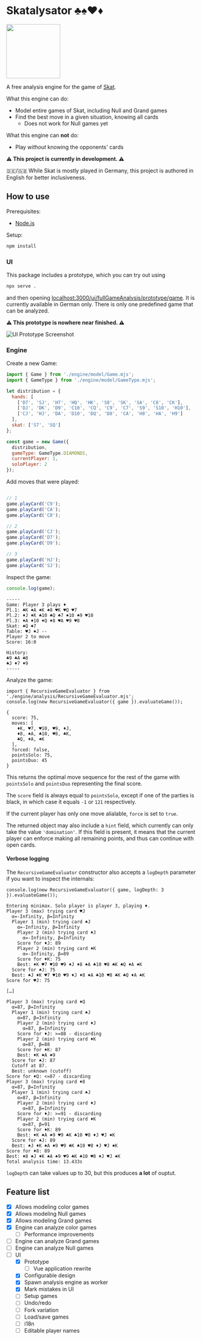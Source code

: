 # Skatalysator ♣️♠️♥️♦️

<img src="docs/3%20Jacks.png" style="width:142px;"></img>

A free analysis engine for the game of [Skat](https://en.wikipedia.org/wiki/Skat_(card_game)).

What this engine can do:

* Model entire games of Skat, including Null and Grand games
* Find the best move in a given situation, knowing all cards
  * Does not work for Null games yet

What this engine can **not** do:
* Play _without_ knowing the opponents' cards

**⚠️ This project is currently in development. ⚠️**

🇩🇪/🇬🇧 While Skat is mostly played in Germany, this project is authored in English for better inclusiveness.

## How to use

Prerequisites:

* [Node.js](https://nodejs.org/)


Setup:

```bash
npm install
```

### UI

This package includes a prototype, which you can try out using

```bash
npx serve .
```

and then opening [localhost:3000/ui/fullGameAnalysis/prototype/game](http://localhost:3000/ui/fullGameAnalysis/prototype/game.html).
It is currently available in German only. There is only one predefined game that can be analyzed.

**⚠️ This prototype is nowhere near finished. ⚠️**

![UI Prototype Screenshot](docs/UI%20prototype.png)

### Engine

Create a new Game:

```js
import { Game } from './engine/model/Game.mjs';
import { GameType } from './engine/model/GameType.mjs';

let distribution = {
  hands: [
    ['D7', 'SJ', 'H7', 'HQ', 'HK', 'S8', 'SK', 'SA', 'C8', 'CK'],
    ['DJ', 'DK', 'D9', 'C10', 'CQ', 'C9', 'C7', 'S9', 'S10', 'H10'],
    ['CJ', 'HJ', 'DA', 'D10', 'DQ', 'D8', 'CA', 'H8', 'HA', 'H9']
  ],
  skat: ['S7', 'SQ']
};

const game = new Game({
  distribution,
  gameType: GameType.DIAMONDS,
  currentPlayer: 1,
  soloPlayer: 2
});
```

Add moves that were played:

```js

// 1
game.playCard('C9');
game.playCard('CA');
game.playCard('C8');

// 2
game.playCard('CJ');
game.playCard('D7');
game.playCard('D9');

// 3
game.playCard('HJ');
game.playCard('SJ');
```

Inspect the game:

```js
console.log(game);
```

```text
-----
Game: Player 3 plays ♦
Pl.1: ♣K ♠A ♠K ♠8 ♥K ♥Q ♥7
Pl.2: ♦J ♦K ♣10 ♣Q ♣7 ♠10 ♠9 ♥10
Pl.3: ♦A ♦10 ♦Q ♦8 ♥A ♥9 ♥8
Skat: ♠Q ♠7
Table: ♥J ♠J --
Player 2 to move
Score: 16:0

History:
♣9 ♣A ♣8
♣J ♦7 ♦9
-----
```

Analyze the game:

```
import { RecursiveGameEvaluator } from './engine/analysis/RecursiveGameEvaluator.mjs';
console.log(new RecursiveGameEvaluator({ game }).evaluateGame());
```

```text
{
  score: 75,
  moves: [
    ♦K, ♥7, ♥10, ♥9, ♦J,
    ♦8, ♠A, ♣10, ♥8, ♣K,
    ♣Q, ♦A, ♠K
  ],
  forced: false,
  pointsSolo: 75,
  pointsDuo: 45
}
```
This returns the optimal move sequence for the rest of the game with `pointsSolo` and `pointsDuo` representing the
final score.

The `score` field is always equal to `pointsSolo`, except if one of the parties is black, in which case it equals `-1` or `121`
respectively.

If the current player has only one move alialable, `force` is set to `true`.

The returned object may also include a `hint` field, which currently can only take the value `'domination'`.
If this field is present, it means that the current player can enforce making all remaining points, and thus can
continue with open cards.

#### Verbose logging

The `RecursiveGameEvaluator` constructor also accepts a `logDepth` parameter if you want to inspect the internals:

```
console.log(new RecursiveGameEvaluator({ game, logDepth: 3 }).evaluateGame());
```

```
Entering minimax. Solo player is player 3, playing ♦.
Player 3 (max) trying card ♥J
  α=-Infinity, β=Infinity
  Player 1 (min) trying card ♠J
    α=-Infinity, β=Infinity
    Player 2 (min) trying card ♦J
      α=-Infinity, β=Infinity
    Score for ♦J: 89
    Player 2 (min) trying card ♦K
      α=-Infinity, β=89
    Score for ♦K: 75
    Best: ♦K ♥7 ♥10 ♥9 ♦J ♦8 ♠A ♣10 ♥8 ♣K ♣Q ♦A ♠K
  Score for ♠J: 75
  Best: ♠J ♦K ♥7 ♥10 ♥9 ♦J ♦8 ♠A ♣10 ♥8 ♣K ♣Q ♦A ♠K
Score for ♥J: 75

[…]

Player 3 (max) trying card ♦Q
  α=87, β=Infinity
  Player 1 (min) trying card ♠J
    α=87, β=Infinity
    Player 2 (min) trying card ♦J
      α=87, β=Infinity
    Score for ♦J: >=88 - discarding
    Player 2 (min) trying card ♦K
      α=87, β=88
    Score for ♦K: 87
    Best: ♦K ♠A ♠9
  Score for ♠J: 87
  Cutoff at 87.
  Best: unknown (cutoff)
Score for ♦Q: <=87 - discarding
Player 3 (max) trying card ♦8
  α=87, β=Infinity
  Player 1 (min) trying card ♠J
    α=87, β=Infinity
    Player 2 (min) trying card ♦J
      α=87, β=Infinity
    Score for ♦J: >=91 - discarding
    Player 2 (min) trying card ♦K
      α=87, β=91
    Score for ♦K: 89
    Best: ♦K ♠A ♠9 ♥9 ♣K ♣10 ♥8 ♦J ♥J ♠K
  Score for ♠J: 89
  Best: ♠J ♦K ♠A ♠9 ♥9 ♣K ♣10 ♥8 ♦J ♥J ♠K
Score for ♦8: 89
Best: ♦8 ♠J ♦K ♠A ♠9 ♥9 ♣K ♣10 ♥8 ♦J ♥J ♠K
Total analysis time: 13.433s
```

`logDepth` can take values up to 30, but this produces **a lot** of ouptut.

## Feature list

- [x] Allows modeling color games
- [x] Allows modeling Null games
- [x] Allows modeling Grand games
- [x] Engine can analyze color games
  - [ ] Performance improvements
- [ ] Engine can analyze Grand games
- [ ] Engine can analyze Null games
- [ ] UI
  - [x] Prototype
    - [ ] Vue application rewrite
  - [x] Configurable design
  - [x] Spawn analysis engine as worker
  - [x] Mark mistakes in UI
  - [ ] Setup games
  - [ ] Undo/redo
  - [ ] Fork variation
  - [ ] Load/save games
  - [ ] i18n
  - [ ] Editable player names
